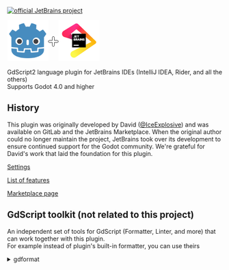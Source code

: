 [![official JetBrains project](https://jb.gg/badges/official-flat-square.svg)](https://github.com/JetBrains#jetbrains-on-github)

<div style="display: flex; align-items: center;">
    <a href="https://godotengine.org">
        <img src="screens/godot.svg" alt="JetBrains" width="96">
    </a>
    <img src="screens/plus.png">
    <a href="https://www.jetbrains.com" data-ui-trademark="Copyright © 2000-2023 JetBrains s.r.o. JetBrains and the JetBrains logo are registered trademarks of JetBrains s.r.o.">
        <img src="screens/jb_beam.svg" alt="Godot" width="96">
    </a>
</div>

GdScript2 language plugin for JetBrains IDEs (IntelliJ IDEA, Rider, and all the others)  
Supports Godot 4.0 and higher

## History

This plugin was originally developed by David ([@IceExplosive](https://gitlab.com/IceExplosive)) and was available on
GitLab and the JetBrains Marketplace. When the original author could no longer maintain the project, JetBrains took over
its development to ensure continued support for the Godot community. We're grateful for David's work that laid
the foundation for this plugin.

[Settings](documentation%2Fsettings.md)

[List of features](documentation%2Ffeatures%2Ffeatures.md)

[Marketplace page](https://plugins.jetbrains.com/plugin/20123-gdscript)

## GdScript toolkit (not related to this project)

An independent set of tools for GdScript (Formatter, Linter, and more) that can work together with this plugin.  
For example instead of plugin's built-in formatter, you can use theirs 
<details>
    <summary>gdformat</summary>

- Install by their own tutorial
- Add File Watcher `Settings -> Tools -> File Watchers`
- File type: `GdScript language file`
- Scope: `Project files`
- Program: `/home/{username}/.local/bin/gdformat`
- Arguments: `-l 160 $FilePath$`
- Output paths to refresh: `$FilePath$`
- Enable Auto-save edited files to trigger the watcher
- Thanks to @e.sirkova for mentioning it.
</details>

